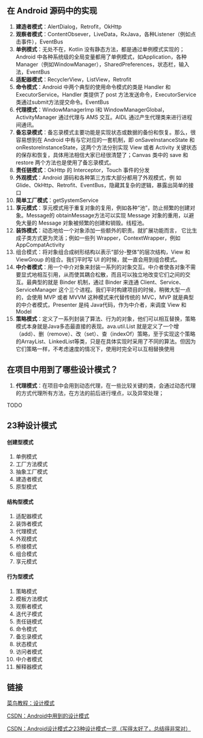 
## 在 Android 源码中的实现

1. **建造者模式**：AlertDialog，Retrofit，OkHttp
2. **观察者模式**：ContentObsever，LiveData，RxJava，各种Listener（例如点击事件），EventBus
3. **单例模式**：无处不在，Kotlin 没有静态方法，都是通过单例模式实现的；Android 中各种系统级的全局变量都用了单例模式，如Application，各种Manager（例如WindowManager），SharedPreferences，状态栏，输入法，EventBus
4. **适配器模式**：RecyclerView，ListView，Retrofit
5. **命令模式**：Android 中两个典型的使用命令模式的类是 Handler 和 ExecutorService。Handler 类提供了 post 方法发送命令，ExecutorService 类通过submit方法提交命令。EventBus
6. **代理模式**：WindowManagerImp l和 WindowManagerGlobal，ActivityManager 通过代理与 AMS 交互。AIDL 通过产生代理类来进行进程间通讯。
7. **备忘录模式**：备忘录模式主要功能是实现状态或数据的备份和恢复。那么，很容易想到在 Android 中有与它对应的一套机制，即 onSaveInstanceState 和 onRestoreInstanceState，这两个方法分别实现 View 或者 Activity 关键状态的保存和恢复，具体用法相信大家已经很清楚了；Canvas 类中的 save 和 restore 两个方法也是使用了备忘录模式。
8. **责任链模式**：OkHttp 的 Interceptor，Touch 事件的分发
9. **外观模式**：Android 源码和各种第三方库大部分都用了外观模式，例 如Glide、OkHttp、Retrofit、EventBus，隐藏其复杂的逻辑，暴露出简单的接口
10. **简单工厂模式**：getSystemService
11. **享元模式**：享元模式用于重复对象的复用，例如各种“池”，防止频繁的创建对象。Message的 obtainMessage方法可以实现 Message 对象的重用，以避免大量的 Message 对象被频繁的创建和销毁。线程池。
12. **装饰模式**：动态地给一个对象添加一些额外的职责。就扩展功能而言， 它比生成子类方式更为灵活；例如一些列 Wrapper，ContextWrapper，例如 AppCompatActivity
13. 组合模式：将对象组合成树形结构以表示“部分-整体”的层次结构，View 和 ViewGroup 的组合。我们平时写 UI 的时候，就一直会用到组合模式。
14. **中介者模式**：用一个中介对象来封装一系列的对象交互。中介者使各对象不需要显式地相互引用，从而使其耦合松散，而且可以独立地改变它们之间的交互。最典型的就是 Binder 机制，通过 Binder 来连通 Client、Service、ServiceManager 这个三个进程。我们平时构建项目的时候，稍微大型一点的，会使用 MVP 或者 MVVM 这种模式来代替传统的 MVC，MVP 就是典型的中介者模式，Presenter 是纯 Java代码，作为中介者，来调度 View 和 Model
15. **策略模式**：定义了一系列封装了算法、行为的对象，他们可以相互替换，策略模式本身就是Java多态最直接的表现。ava.util.List 就是定义了一个增（add）、删（remove）、改（set）、查（indexOf）策略，至于实现这个策略的ArrayList、LinkedList等类，只是在具体实现时采用了不同的算法。但因为它们策略一样，不考虑速度的情况下，使用时完全可以互相替换使用

## 在项目中用到了哪些设计模式？

1. **代理模式**：在项目中会用到动态代理，在一些比较关键的类，会通过动态代理的方式代理所有方法，在方法的前后进行埋点，以及异常处理；

TODO

## 23种设计模式

#### 创建型模式

1. 单例模式
2. 工厂方法模式
3. 抽象工厂模式
4. 建造者模式
5. 原型模式

#### 结构型模式

1. 适配器模式
2. 装饰者模式
3. 代理模式
4. 外观模式
5. 桥接模式
6. 组合模式
7. 享元模式

#### 行为型模式

1. 策略模式
2. 模板方法模式
3. 观察者模式
4. 迭代子模式
5. 责任链模式
6. 命令模式
7. 备忘录模式
8. 状态模式
9. 访问者模式
10. 中介者模式
11. 解释器模式

## 链接

[菜鸟教程：设计模式](https://www.runoob.com/design-pattern/design-pattern-tutorial.html)

[CSDN：Android中用到的设计模式](https://blog.csdn.net/goodlixueyong/article/details/51365294)

[CSDN：Android设计模式之23种设计模式一览（写得太好了，总结得非常对）](https://blog.csdn.net/happy_horse/article/details/50908439)